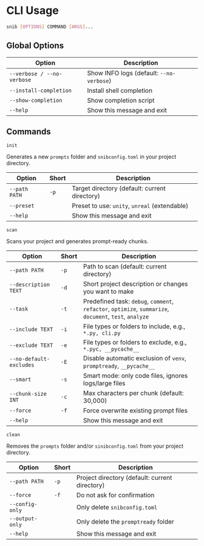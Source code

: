 # CLI Usage

```bash
snib [OPTIONS] COMMAND [ARGS]...
```

## Global Options

| Option                     | Description                              |
| -------------------------- | ---------------------------------------- |
| `--verbose / --no-verbose` | Show INFO logs (default: `--no-verbose`) |
| `--install-completion`     | Install shell completion                 |
| `--show-completion`        | Show completion script                   |
| `--help`                   | Show this message and exit               |

## Commands

`init`

Generates a new `prompts` folder and `snibconfig.toml` in your project directory.

| Option        | Short | Description                                           |
| ------------- | ----- | ----------------------------------------------------- |
| `--path PATH` | `-p`  | Target directory (default: current directory)         |
| `--preset`    |       | Preset to use: `unity`, `unreal` (extendable)         |
| `--help`      |       | Show this message and exit                            |

`scan`

Scans your project and generates prompt-ready chunks.

| Option                  | Short | Description                                                                                             |
| ----------------------- | ----- | ------------------------------------------------------------------------------------------------------- |
| `--path PATH`           | `-p`  | Path to scan (default: current directory)                                                               |
| `--description TEXT`    | `-d`  | Short project description or changes you want to make                                                   |
| `--task`                | `-t`  | Predefined task: `debug`, `comment`, `refactor`, `optimize`, `summarize`, `document`, `test`, `analyze` |
| `--include TEXT`        | `-i`  | File types or folders to include, e.g., `*.py, cli.py`                                                  |
| `--exclude TEXT`        | `-e`  | File types or folders to exclude, e.g., `*.pyc, __pycache__`                                            |
| `--no-default-excludes` | `-E`  | Disable automatic exclusion of `venv`, `promptready`, `__pycache__`                                     |
| `--smart`               | `-s`  | Smart mode: only code files, ignores logs/large files                                                   |
| `--chunk-size INT`      | `-c`  | Max characters per chunk (default: 30,000)                                                              |
| `--force`               | `-f`  | Force overwrite existing prompt files                                                                   |
| `--help`                |       | Show this message and exit                                                                              |

`clean`

Removes the `prompts` folder and/or `sinibconfig.toml` from your project directory.

| Option          | Short | Description                                    |
| --------------- | ----- | ---------------------------------------------- |
| `--path PATH`   | `-p`  | Project directory (default: current directory) |
| `--force`       | `-f`  | Do not ask for confirmation                    |
| `--config-only` |       | Only delete `snibconfig.toml`                  |
| `--output-only` |       | Only delete the `promptready` folder           |
| `--help`        |       | Show this message and exit                     |